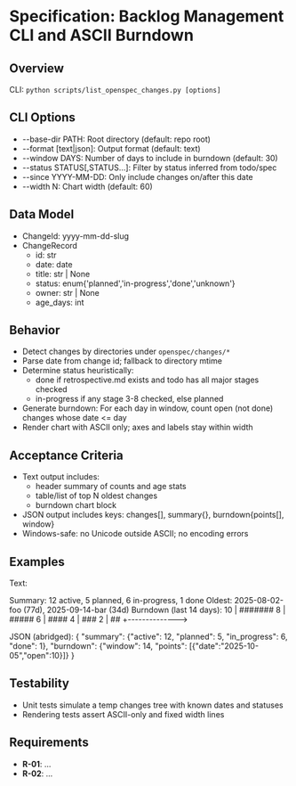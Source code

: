 # Specification: Backlog Management CLI and ASCII Burndown

## Overview

CLI: `python scripts/list_openspec_changes.py [options]`

## CLI Options

- --base-dir PATH: Root directory (default: repo root)
- --format [text|json]: Output format (default: text)
- --window DAYS: Number of days to include in burndown (default: 30)
- --status STATUS[,STATUS...]: Filter by status inferred from todo/spec
- --since YYYY-MM-DD: Only include changes on/after this date
- --width N: Chart width (default: 60)

## Data Model

- ChangeId: yyyy-mm-dd-slug
- ChangeRecord
	- id: str
	- date: date
	- title: str | None
	- status: enum{'planned','in-progress','done','unknown'}
	- owner: str | None
	- age_days: int

## Behavior

- Detect changes by directories under `openspec/changes/*`
- Parse date from change id; fallback to directory mtime
- Determine status heuristically:
	- done if retrospective.md exists and todo has all major stages checked
	- in-progress if any stage 3-8 checked, else planned
- Generate burndown: For each day in window, count open (not done) changes whose date <= day
- Render chart with ASCII only; axes and labels stay within width

## Acceptance Criteria

- Text output includes:
	- header summary of counts and age stats
	- table/list of top N oldest changes
	- burndown chart block
- JSON output includes keys: changes[], summary{}, burndown{points[], window}
- Windows-safe: no Unicode outside ASCII; no encoding errors

## Examples

Text:

Summary: 12 active, 5 planned, 6 in-progress, 1 done
Oldest: 2025-08-02-foo (77d), 2025-09-14-bar (34d)
Burndown (last 14 days):
	10 | #######
	 8 | #####
	 6 | ####
	 4 | ###
	 2 | ##
		 +-------------->

JSON (abridged):
{
	"summary": {"active": 12, "planned": 5, "in_progress": 6, "done": 1},
	"burndown": {"window": 14, "points": [{"date":"2025-10-05","open":10}]}
}

## Testability

- Unit tests simulate a temp changes tree with known dates and statuses
- Rendering tests assert ASCII-only and fixed width lines

## Requirements

- **R-01**: ...
- **R-02**: ...

